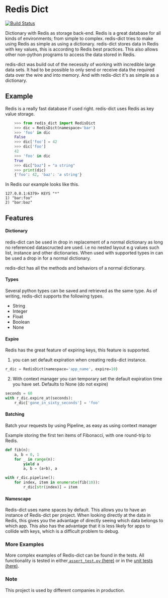 # Redis Dict
[![Build Status](https://travis-ci.org/Attumm/redis-dict.svg?branch=v2)](https://travis-ci.org/Attumm/redis-dict)

Dictionary with Redis as storage back-end.
Redis is a great database for all kinds of environments; from simple to complex.
redis-dict tries to make using Redis as simple as using a dictionary.
redis-dict stores data in Redis with key values, this is according to Redis best practices.
This also allows other non-python programs to access the data stored in Redis.

redis-dict was build out of the necessity of working with incredible large data sets.
It had to be possible to only send or receive data the required data over the wire and into memory.
And with redis-dict it's as simple as a dictionary.

## Example
Redis is a really fast database if used right.
redis-dict uses Redis as key value storage.
```python
    >>> from redis_dict import RedisDict
    >>> dic = RedisDict(namespace='bar')
    >>> 'foo' in dic
    False
    >>> dic['foo'] = 42
    >>> dic['foo']
    42
    >>> 'foo' in dic
    True
    >>> dic["baz"] = "a string"
    >>> print(dic)
    {'foo': 42, 'baz': 'a string'}

```
In Redis our example looks like this.
```
127.0.0.1:6379> KEYS "*"
1) "bar:foo"
2) "bar:baz"
```

## Features

#### Dictionary
redis-dict can be used in drop in replacement of a normal dictionary as long no referenced datascructed are used.
i.e no nested layout
e.g values such list, instance and other dictionaries.
When used with supported types in can be used a drop in for a normal dictionary.

redis-dict has all the methods and behaviors of a normal dictionary.

#### Types
Several python types can be saved and retrieved as the same type.
As of writing, redis-dict supports the following types.
* String
* Integer
* Float
* Boolean
* None

#### Expire 
Redis has the great feature of expiring keys, this feature is supported.
1. you can set default expiration when creating redis-dict instance.
```python
r_dic = RedisDict(namespace='app_name', expire=10)
```
2. With context manager you can temporary set the default expiration time you have set.
Defaults to None (do not expire)
```python
seconds = 60
with r_dic.expire_at(seconds):
    r_dic['gone_in_sixty_seconds'] = 'foo'
```

#### Batching
Batch your requests by using Pipeline, as easy as using context manager 

Example storing the first ten items of Fibonacci, with one round-trip to Redis.
```python
def fib(n):
    a, b = 0, 1
    for _ in range(n):
        yield a
        a, b = (a+b), a

with r_dic.pipeline():
    for index, item in enumerate(fib(10)):
        r_dic[str(index)] = item
```

#### Namescape
Redis-dict uses name spaces by default. This allows you to have an instance of Redis-dict per project.
When looking directly at the data in Redis, this gives you the advantage of directly seeing which data belongs to which app.
This also has the advantage that it is less likely for apps to collide with keys, which is a difficult problem to debug.

### More Examples
 More complex examples of Redis-dict can be found in the tests. All functionality is tested in either[ `assert_test.py` (here)](https://github.com/Attumm/redis-dict/blob/master/assert_test.py#L1) or in the [unit tests (here)](https://github.com/Attumm/redis-dict/blob/master/tests.py#L1). 
### Note
This project is used by different companies in production.
